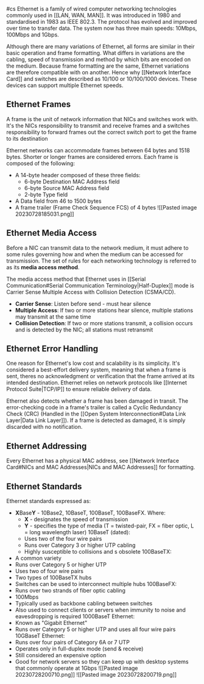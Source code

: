 #cs
Ethernet is a family of wired computer networking technologies commonly used in [[LAN, WAN, MAN]]. It was introduced in 1980 and standardised in 1983 as IEEE 802.3. The protocol has evolved and improved over time to transfer data. The system now has three main speeds: 10Mbps, 100Mbps and 1Gbps. 

Although there are many variations of Ethernet, all forms are similar in their basic operation and frame formatting. What differs in variations are the cabling, speed of transmission and method by which bits are encoded on the medium. Because frame formatting are the same, Ethernet variations are therefore compatible with on another. Hence why [[Network Interface Card]] and switches are described as 10/100 or 10/100/1000 devices. These devices can support multiple Ethernet speeds.

## Ethernet Frames
A frame is the unit of network information that NICs and switches work with. It's the NICs responsibility to transmit and receive frames and a switches responsibility to forward frames out the correct switch port to get the frame to its destination

Ethernet networks can accommodate frames between 64 bytes and 1518 bytes. Shorter or longer frames are considered errors. Each frame is composed of the following:
- A 14-byte header composed of these three fields:
	- 6-byte Destination MAC Address field
	- 6-byte Source MAC Address field
	- 2-byte Type field
- A Data field from 46 to 1500 bytes
- A frame trailer (Frame Check Sequence FCS) of 4 bytes
![[Pasted image 20230728185031.png]]

## Ethernet Media Access
Before a NIC can transmit data to the network medium, it must adhere to some rules governing how and when the medium can be accessed for transmission. The set of rules for each networking technology is referred to as its **media access method**.

The media access method that Ethernet uses in [[Serial Communication#Serial Communication Terminology|Half-Duplex]] mode is Carrier Sense Multiple Access with Collision Detection (CSMA/CD).
- **Carrier Sense**: Listen before send - must hear silence
- **Multiple Access**: If two or more stations hear silence, multiple stations may transmit at the same time
- **Collision Detection**: If two or more stations transmit, a collision occurs and is detected by the NIC; all stations must retransmit

## Ethernet Error Handling
One reason for Ethernet's low cost and scalability is its simplicity. It's considered a best-effort delivery system, meaning that when a frame is sent, theres no acknowledgment or verification that the frame arrived at its intended destination. Ethernet relies on network protocols like [[Internet Protocol Suite|TCP/IP]] to ensure reliable delivery of data.

Ethernet also detects whether a frame has been damaged in transit. The error-checking code in a frame's trailer is called a Cyclic Redundancy Check (CRC) (Handled in the [[Open System Interconnection#Data Link Layer|Data Link Layer]]). If a frame is detected as damaged, it is simply discarded with no notification.

## Ethernet Addressing
Every Ethernet has a physical MAC address, see [[Network Interface Card#NICs and MAC Addresses|NICs and MAC Addresses]] for formatting.

## Ethernet Standards
Ethernet standards expressed as:
- **X**Base**Y** - 10Base2, 10BaseT, 100BaseT, 100BaseFX. Where:
	- **X** - designates the speed of transmission
	- **Y** - specifies the type of media (T = twisted-pair, FX = fiber optic, L = long wavelength laser)
10BaseT (dated):
	- Uses two of the four wire pairs
	- Runs over Category 3 or higher UTP cabling
	- Highly susceptible to collisions and s obsolete
100BaseTX:
- A common variety 
- Runs over Category 5 or higher UTP
- Uses two of four wire pairs
- Two types of 100BaseTX hubs
- Switches can be used to interconnect multiple hubs
100BaseFX:
- Runs over two strands of fiber optic cabling 
- 100Mbps
- Typically used as backbone cabling between switches
- Also used to connect clients or servers when immunity to noise and eavesdropping is required
1000BaseT Ethernet:
- Known as "Gigabit Ethernet"
- Runs over Category 5 or higher UTP and uses all four wire pairs
10GBaseT Ethernet:
- Runs over four pairs of Category 6A or 7 UTP
- Operates only in full-duplex mode (send & receive)
- Still considered an expensive option
- Good for network servers so they can keep up with desktop systems that commonly operate at 1Gbps
![[Pasted image 20230728200710.png]]
![[Pasted image 20230728200719.png]]
